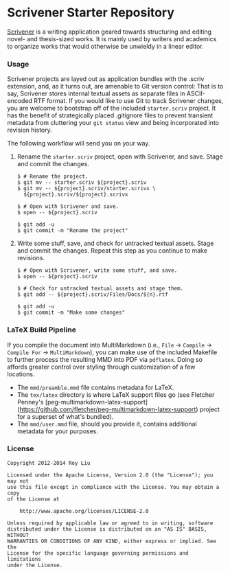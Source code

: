 # Scrivener Starter Repository

[Scrivener](http://www.literatureandlatte.com/scrivener.php) is a writing
application geared towards structuring and editing novel- and thesis-sized
works. It is mainly used by writers and academics to organize works that
would otherwise be unwieldy in a linear editor.

### Usage

Scrivener projects are layed out as application bundles with the .scriv
extension, and, as it turns out, are amenable to Git version control: That is to
say, Scrivener stores internal textual assets as separate files in ASCII-encoded
RTF format. If you would like to use Git to track Scrivener changes, you are
welcome to bootstrap off of the included `starter.scriv` project. It has the
benefit of strategically placed .gitignore files to prevent transient metadata
from cluttering your `git status` view and being incorporated into revision
history.

The following workflow will send you on your way.

1.  Rename the `starter.scriv` project, open with Scrivener, and save. Stage and
    commit the changes.

        $ # Rename the project.
        $ git mv -- starter.scriv ${project}.scriv
        $ git mv -- ${project}.scriv/starter.scrivx \
          ${project}.scriv/${project}.scrivx

        $ # Open with Scrivener and save.
        $ open -- ${project}.scriv

        $ git add -u
        $ git commit -m "Rename the project"

2.  Write some stuff, save, and check for untracked textual assets. Stage and
    commit the changes. Repeat this step as you continue to make revisions.

        $ # Open with Scrivener, write some stuff, and save.
        $ open -- ${project}.scriv

        $ # Check for untracked textual assets and stage them.
        $ git add -- ${project}.scriv/Files/Docs/${n}.rtf

        $ git add -u
        $ git commit -m "Make some changes"

### LaTeX Build Pipeline

If you compile the document into MultiMarkdown (i.e., `File` &rarr; `Compile`
&rarr; `Compile For` &rarr; `MultiMarkdown`), you can make use of the included
Makefile to further process the resulting MMD into PDF via `pdflatex`. Doing so
affords greater control over styling through customization of a few locations.

*   The `mmd/preamble.mmd` file contains metadata for LaTeX.
*   The `tex/latex` directory is where LaTeX support files go (see Fletcher
    Penney's [peg-multimarkdown-latex-support]
    (https://github.com/fletcher/peg-multimarkdown-latex-support) project for a
    superset of what's bundled).
*   The `mmd/user.mmd` file, should you provide it, contains additional
    metadata for your purposes.

### License

    Copyright 2012-2014 Roy Liu

    Licensed under the Apache License, Version 2.0 (the "License"); you may not
    use this file except in compliance with the License. You may obtain a copy
    of the License at

        http://www.apache.org/licenses/LICENSE-2.0

    Unless required by applicable law or agreed to in writing, software
    distributed under the License is distributed on an "AS IS" BASIS, WITHOUT
    WARRANTIES OR CONDITIONS OF ANY KIND, either express or implied. See the
    License for the specific language governing permissions and limitations
    under the License.
